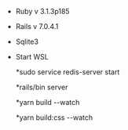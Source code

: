 
* Ruby v 3.1.3p185
* Rails v 7.0.4.1
* Sqlite3 
* Start WSL

  *sudo service redis-server start
  
  *rails/bin server
  
  *yarn build --watch
  
  *yarn build:css --watch

